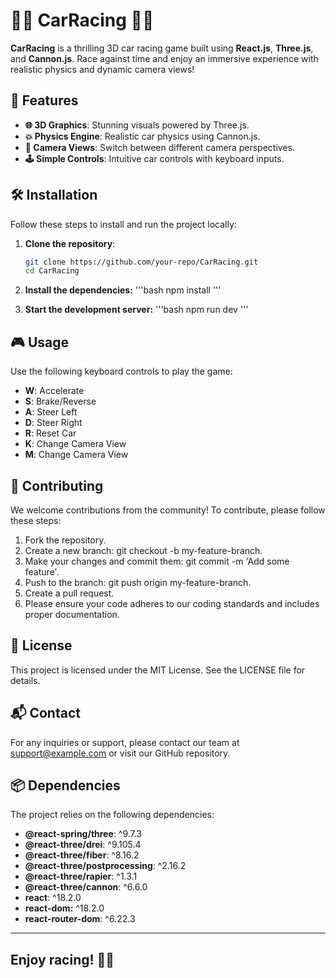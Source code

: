 # 🚗🏁 CarRacing 🏁🚗

**CarRacing** is a thrilling 3D car racing game built using **React.js**, **Three.js**, and **Cannon.js**. Race against time and enjoy an immersive experience with realistic physics and dynamic camera views!

## 🌟 Features

- **🌐 3D Graphics**: Stunning visuals powered by Three.js.
- **💥 Physics Engine**: Realistic car physics using Cannon.js.
- **🎥 Camera Views**: Switch between different camera perspectives.
- **🕹️ Simple Controls**: Intuitive car controls with keyboard inputs.

## 🛠️ Installation

Follow these steps to install and run the project locally:

1. **Clone the repository**:
   ```bash
   git clone https://github.com/your-repo/CarRacing.git
   cd CarRacing
   ```
2. **Install the dependencies:**
   '''bash
   npm install
   '''

3. **Start the development server:**
   '''bash
   npm run dev
   '''

## 🎮 Usage

Use the following keyboard controls to play the game:

- **W**: Accelerate
- **S**: Brake/Reverse
- **A**: Steer Left
- **D**: Steer Right
- **R**: Reset Car
- **K**: Change Camera View
- **M**: Change Camera View

## 🤝 Contributing

We welcome contributions from the community! To contribute, please follow these steps:

1. Fork the repository.
1. Create a new branch: git checkout -b my-feature-branch.
1. Make your changes and commit them: git commit -m 'Add some feature'.
1. Push to the branch: git push origin my-feature-branch.
1. Create a pull request.
1. Please ensure your code adheres to our coding standards and includes proper documentation.

## 📜 License

This project is licensed under the MIT License. See the LICENSE file for details.

## 📬 Contact

For any inquiries or support, please contact our team at support@example.com or visit our GitHub repository.

## 📦 Dependencies

The project relies on the following dependencies:

- **@react-spring/three**: ^9.7.3
- **@react-three/drei**: ^9.105.4
- **@react-three/fiber**: ^8.16.2
- **@react-three/postprocessing**: ^2.16.2
- **@react-three/rapier**: ^1.3.1
- **@react-three/cannon**: ^6.6.0
- **react**: ^18.2.0
- **react-dom:** ^18.2.0
- **react-router-dom**: ^6.22.3

---

## Enjoy racing! 🚗💨
